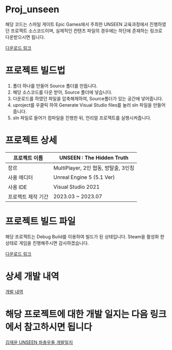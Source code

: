 # Proj_unseen
해당 코드는 스마일 게이트 Epic Games에서 주최한 UNSEEN 교육과정에서 진행하였던 프로젝트 소스코드이며, 실제적인 컨텐츠 파일의 경우에는 하단에 존재하는 링크로 다운받으시면 됩니다.

[다운로드 링크](https://drive.google.com/file/d/1buOjZO_3-oLIZfYOlh-zTwXbcTPBkowG/view?usp=sharing) 

# 프로젝트 빌드법
1. 폴더 하나를 만들어 Source 폴더를 만듭니다.
2. 해당 소스코드를 다운 받아, Source 폴더에 넣습니다.
3. 다운로드를 하였던 파일을 압축해제하여, Source폴더가 있는 공간에 넣어줍니다.
4. uproject를 우클릭 하여 Generate Visual Studio files를 눌러 sln 파일을 만들어 줍니다.
5. sln 파일로 들어가 컴파일을 진행한 뒤, 언리얼 프로젝트를 실행시켜줍니다.

# 프로젝트 상세
|프로젝트 이름|UNSEEN : The Hidden Truth|
|------|---|
|장르|MultiPlayer, 2인 협동, 방탈출, 3인칭|
|사용 에디터|Unreal Engine 5 (5.1 Ver)|
|사용 IDE|Visual Studio 2021|
|프로젝트 제작 기간|2023.03 ~ 2023.07|

# 프로젝트 빌드 파일
해당 프로젝트는 Debug Build를 이용하여 빌드가 된 상태입니다. Steam을 활성화 한 상태로 게임을 진행해주시면 감사하겠습니다.

[다운로드 링크](https://drive.google.com/file/d/1XkfGYo_expZsfPqyi0nYHaSWGBp83wvY/view?usp=sharing)

# 상세 개발 내역

[개발 내역](https://chief-plum-961.notion.site/Project-UNSEEN-The-Hidden-Truth-4bf5412dd9554d9ab72e9dd962ebd45a?pvs=4)


# 해당 프로젝트에 대한 개발 일지는 다음 링크에서 참고하시면 됩니다

[김재윤 UNSEEN 좌충우돌 개발일지](https://chief-plum-961.notion.site/f9fb443e917a4528b415bb8eaf049ebd?v=112fb81b5e5c4b3e8ac1c89b0a38cdbf&pvs=4)
